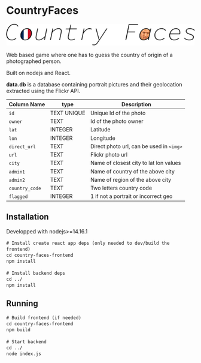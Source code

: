# CountryFaces
![CountryFaces](country-faces-frontend/public/logo_fr.png)

Web based game where one has to guess the country of origin of a photographed person.

Built on nodejs and React.

**data.db** is a database containing portrait pictures and their geolocation extracted using the Flickr API.

| Column Name    | type        | Description                             |
| -------------- | ----------- | --------------------------------------- |
| `id`           | TEXT UNIQUE | Unique Id of the photo                  |
| `owner`        | TEXT        | Id of the photo owner                   |
| `lat`          | INTEGER     | Latitude                                |
| `lon`          | INTEGER     | Longitude                               |
| `direct_url`   | TEXT        | Direct photo url, can be used in `<img>`|
| `url`          | TEXT        | Flickr photo url                        |
| `city`         | TEXT        | Name of closest city to lat lon values  |
| `admin1`       | TEXT        | Name of country of the above city       |
| `admin2`       | TEXT        | Name of region of the above city        |
| `country_code` | TEXT        | Two letters country code                |
| `flagged`      | INTEGER     | 1 if not a portrait or incorrect geo    |

## Installation
Developped with nodejs>=14.16.1
```
# Install create react app deps (only needed to dev/build the frontend)
cd country-faces-frontend
npm install

# Install backend deps
cd ../
npm install
```

## Running
```
# Build frontend (if needed)
cd country-faces-frontend
npm build

# Start backend
cd ../
node index.js
```

